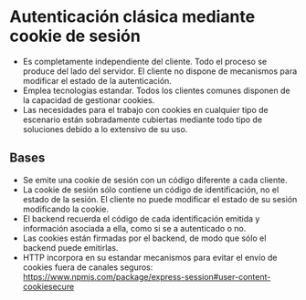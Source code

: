 # Autenticación clásica mediante cookie de sesión
* Es completamente independiente del cliente. Todo el proceso se produce del lado del servidor. El cliente no dispone de mecanismos para modificar el estado de la autenticación.
* Emplea tecnologías estandar. Todos los clientes comunes disponen de la capacidad de gestionar cookies.
* Las necesidades para el trabajo con cookies en cualquier tipo de escenario están sobradamente cubiertas mediante todo tipo de soluciones debido a lo extensivo de su uso.
## Bases
* Se emite una cookie de sesión con un código diferente a cada cliente.
* La cookie de sesión sólo contiene un código de identificación, no el estado de la sesión. El cliente no puede modificar el estado de su sesión modificando la cookie.
* El backend recuerda el código de cada identificación emitida y información asociada a ella, como si se a autenticado o no.
* Las cookies están firmadas por el backend, de modo que sólo el backend puede emitirlas.
* HTTP incorpora en su estandar mecanismos para evitar el envío de cookies fuera de canales seguros: https://www.npmjs.com/package/express-session#user-content-cookiesecure